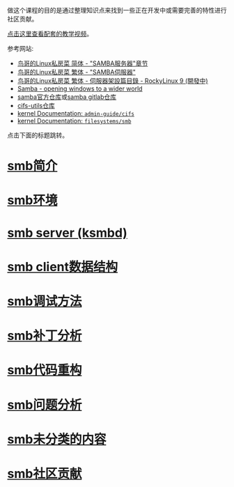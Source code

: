 做这个课程的目的是通过整理知识点来找到一些正在开发中或需要完善的特性进行社区贡献。

[点击这里查看配套的教学视频](https://chenxiaosong.com/course/smb/video.html)。

参考网站:

- [鸟哥的Linux私房菜 简体 - "SAMBA服务器"章节](http://cn.linux.vbird.org/linux_server/#part3)
- [鸟哥的Linux私房菜 繁体 - "SAMBA伺服器"](https://linux.vbird.org/linux_server/centos6/0370samba.php)
- [鸟哥的Linux私房菜 繁体 - 伺服器架設篇目錄 - RockyLinux 9 (開發中)](https://linux.vbird.org/linux_server/rocky9/)
- [Samba - opening windows to a wider world](https://www.samba.org/)
- [samba官方仓库](https://git.samba.org/?p=samba.git;a=summary)或[samba gitlab仓库](https://gitlab.com/samba-team/samba)
- [cifs-utils仓库](https://git.samba.org/?p=cifs-utils.git;a=summary)
- [kernel Documentation: `admin-guide/cifs`](https://github.com/torvalds/linux/tree/master/Documentation/admin-guide/cifs)
- [kernel Documentation: `filesystems/smb`](https://github.com/torvalds/linux/tree/master/Documentation/filesystems/smb)

点击下面的标题跳转。

# [smb简介](https://chenxiaosong.com/course/smb/introduction.html)

# [smb环境](https://chenxiaosong.com/course/smb/environment.html)

# [smb server (ksmbd)](https://chenxiaosong.com/course/smb/ksmbd.html)

# [smb client数据结构](https://chenxiaosong.com/course/smb/client-struct.html)

# [smb调试方法](https://chenxiaosong.com/course/smb/debug.html)

# [smb补丁分析](https://chenxiaosong.com/course/smb/patch.html)

# [smb代码重构](https://chenxiaosong.com/course/smb/refactor.html)

# [smb问题分析](https://chenxiaosong.com/course/smb/issue.html)

# [smb未分类的内容](https://chenxiaosong.com/course/smb/other.html)

# [smb社区贡献](https://chenxiaosong.com/course/smb/mailing-list.html)

